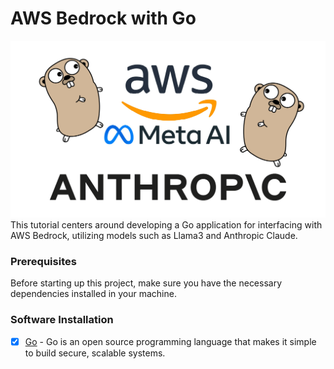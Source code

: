 # AWS Bedrock with Go

![background](./misc/images/background.png)
This tutorial centers around developing a Go application for interfacing with AWS Bedrock, utilizing models such as Llama3 and Anthropic Claude.

### Prerequisites

Before starting up this project, make sure you have the necessary dependencies installed in your machine.

### Software Installation

- [x] [Go](https://go.dev/) - Go is an open source programming language that makes it simple to build secure, scalable systems.



